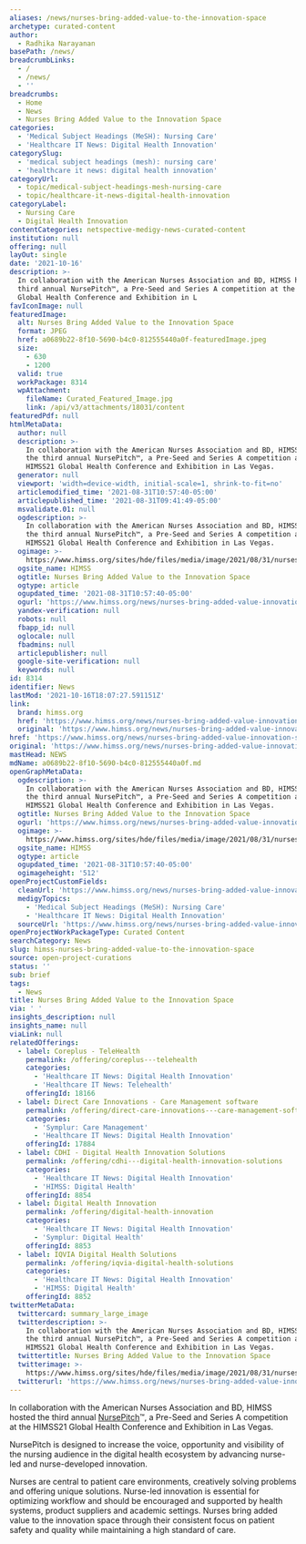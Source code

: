 ```yaml
---
aliases: /news/nurses-bring-added-value-to-the-innovation-space
archetype: curated-content
author:
  - Radhika Narayanan
basePath: /news/
breadcrumbLinks:
  - /
  - /news/
  - ''
breadcrumbs:
  - Home
  - News
  - Nurses Bring Added Value to the Innovation Space
categories:
  - 'Medical Subject Headings (MeSH): Nursing Care'
  - 'Healthcare IT News: Digital Health Innovation'
categorySlug:
  - 'medical subject headings (mesh): nursing care'
  - 'healthcare it news: digital health innovation'
categoryUrl:
  - topic/medical-subject-headings-mesh-nursing-care
  - topic/healthcare-it-news-digital-health-innovation
categoryLabel:
  - Nursing Care
  - Digital Health Innovation
contentCategories: netspective-medigy-news-curated-content
institution: null
offering: null
layOut: single
date: '2021-10-16'
description: >-
  In collaboration with the American Nurses Association and BD, HIMSS hosted the
  third annual NursePitch™, a Pre-Seed and Series A competition at the HIMSS21
  Global Health Conference and Exhibition in L
favIconImage: null
featuredImage:
  alt: Nurses Bring Added Value to the Innovation Space
  format: JPEG
  href: a0689b22-8f10-5690-b4c0-812555440a0f-featuredImage.jpeg
  size:
    - 630
    - 1200
  valid: true
  workPackage: 8314
  wpAttachment:
    fileName: Curated_Featured_Image.jpg
    link: /api/v3/attachments/18031/content
featuredPdf: null
htmlMetaData:
  author: null
  description: >-
    In collaboration with the American Nurses Association and BD, HIMSS hosted
    the third annual NursePitch™, a Pre-Seed and Series A competition at the
    HIMSS21 Global Health Conference and Exhibition in Las Vegas.
  generator: null
  viewport: 'width=device-width, initial-scale=1, shrink-to-fit=no'
  articlemodified_time: '2021-08-31T10:57:40-05:00'
  articlepublished_time: '2021-08-31T09:41:49-05:00'
  msvalidate.01: null
  ogdescription: >-
    In collaboration with the American Nurses Association and BD, HIMSS hosted
    the third annual NursePitch™, a Pre-Seed and Series A competition at the
    HIMSS21 Global Health Conference and Exhibition in Las Vegas.
  ogimage: >-
    https://www.himss.org/sites/hde/files/media/image/2021/08/31/nurses-bring-added-value-to-the-innovation-space.jpg
  ogsite_name: HIMSS
  ogtitle: Nurses Bring Added Value to the Innovation Space
  ogtype: article
  ogupdated_time: '2021-08-31T10:57:40-05:00'
  ogurl: 'https://www.himss.org/news/nurses-bring-added-value-innovation-space'
  yandex-verification: null
  robots: null
  fbapp_id: null
  oglocale: null
  fbadmins: null
  articlepublisher: null
  google-site-verification: null
  keywords: null
id: 8314
identifier: News
lastMod: '2021-10-16T18:07:27.591151Z'
link:
  brand: himss.org
  href: 'https://www.himss.org/news/nurses-bring-added-value-innovation-space'
  original: 'https://www.himss.org/news/nurses-bring-added-value-innovation-space'
href: 'https://www.himss.org/news/nurses-bring-added-value-innovation-space'
original: 'https://www.himss.org/news/nurses-bring-added-value-innovation-space'
mastHead: NEWS
mdName: a0689b22-8f10-5690-b4c0-812555440a0f.md
openGraphMetaData:
  ogdescription: >-
    In collaboration with the American Nurses Association and BD, HIMSS hosted
    the third annual NursePitch™, a Pre-Seed and Series A competition at the
    HIMSS21 Global Health Conference and Exhibition in Las Vegas.
  ogtitle: Nurses Bring Added Value to the Innovation Space
  ogurl: 'https://www.himss.org/news/nurses-bring-added-value-innovation-space'
  ogimage: >-
    https://www.himss.org/sites/hde/files/media/image/2021/08/31/nurses-bring-added-value-to-the-innovation-space.jpg
  ogsite_name: HIMSS
  ogtype: article
  ogupdated_time: '2021-08-31T10:57:40-05:00'
  ogimageheight: '512'
openProjectCustomFields:
  cleanUrl: 'https://www.himss.org/news/nurses-bring-added-value-innovation-space'
  medigyTopics:
    - 'Medical Subject Headings (MeSH): Nursing Care'
    - 'Healthcare IT News: Digital Health Innovation'
  sourceUrl: 'https://www.himss.org/news/nurses-bring-added-value-innovation-space'
openProjectWorkPackageType: Curated Content
searchCategory: News
slug: himss-nurses-bring-added-value-to-the-innovation-space
source: open-project-curations
status: ''
sub: brief
tags:
  - News
title: Nurses Bring Added Value to the Innovation Space
via: ' '
insights_description: null
insights_name: null
viaLink: null
relatedOfferings:
  - label: Coreplus - TeleHealth
    permalink: /offering/coreplus---telehealth
    categories:
      - 'Healthcare IT News: Digital Health Innovation'
      - 'Healthcare IT News: Telehealth'
    offeringId: 18166
  - label: Direct Care Innovations - Care Management software
    permalink: /offering/direct-care-innovations---care-management-software
    categories:
      - 'Symplur: Care Management'
      - 'Healthcare IT News: Digital Health Innovation'
    offeringId: 17884
  - label: CDHI - Digital Health Innovation Solutions
    permalink: /offering/cdhi---digital-health-innovation-solutions
    categories:
      - 'Healthcare IT News: Digital Health Innovation'
      - 'HIMSS: Digital Health'
    offeringId: 8854
  - label: Digital Health Innovation
    permalink: /offering/digital-health-innovation
    categories:
      - 'Healthcare IT News: Digital Health Innovation'
      - 'Symplur: Digital Health'
    offeringId: 8853
  - label: IQVIA Digital Health Solutions
    permalink: /offering/iqvia-digital-health-solutions
    categories:
      - 'Healthcare IT News: Digital Health Innovation'
      - 'HIMSS: Digital Health'
    offeringId: 8852
twitterMetaData:
  twittercard: summary_large_image
  twitterdescription: >-
    In collaboration with the American Nurses Association and BD, HIMSS hosted
    the third annual NursePitch™, a Pre-Seed and Series A competition at the
    HIMSS21 Global Health Conference and Exhibition in Las Vegas.
  twittertitle: Nurses Bring Added Value to the Innovation Space
  twitterimage: >-
    https://www.himss.org/sites/hde/files/media/image/2021/08/31/nurses-bring-added-value-to-the-innovation-space.jpg
  twitterurl: 'https://www.himss.org/news/nurses-bring-added-value-innovation-space'
---
```

<p>In collaboration with the American Nurses Association and BD, HIMSS hosted the third annual <a href="https://www.himss.org/global-conference/program-nurse-pitch">NursePitch</a>™, a Pre-Seed and Series A competition at the HIMSS21 Global Health Conference and Exhibition in Las Vegas.</p><p>NursePitch is designed to increase the voice, opportunity and visibility of the nursing audience in the digital health ecosystem by advancing nurse-led and nurse-developed innovation.</p><p>Nurses are central to patient care environments, creatively solving problems and offering unique solutions. Nurse-led innovation is essential for optimizing workflow and should be encouraged and supported by health systems, product suppliers and academic settings. Nurses bring added value to the innovation space through their consistent focus on patient safety and quality while maintaining a high standard of care.<br>&nbsp;</p>